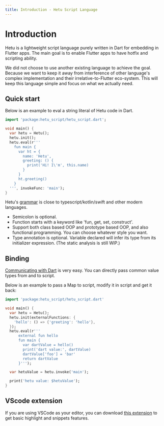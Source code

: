 ```yaml
---
title: Introduction - Hetu Script Language
---
```


# Introduction

Hetu is a lightweight script language purely written in Dart for embedding in Flutter apps. The main goal is to enable Flutter apps to have hotfix and scripting ability.

We did not choose to use another existing language to achieve the goal. Because we want to keep it away from interference of other language's complex implementation and their irrelative-to-Flutter eco-system. This will keep this language simple and focus on what we actually need.

## Quick start

Below is an example to eval a string literal of Hetu code in Dart.

```dart
import 'package:hetu_script/hetu_script.dart';

void main() {
  var hetu = Hetu();
  hetu.init();
  hetu.eval(r'''
    fun main {
      var ht = {
        name: 'Hetu',
        greeting: () {
          print('Hi! I\'m', this.name)
        }
      }
      ht.greeting()
    }
  ''', invokeFunc: 'main');
}
```

Hetu's [grammar](../syntax/index.md) is close to typescript/kotlin/swift and other modern languages.

- Semicolon is optional.
- Function starts with a keyword like 'fun, get, set, construct'.
- Support both class based OOP and prototype based OOP, and also functional programming. You can choose whatever style you want.
- Type annotation is optional. Variable declared will infer its type from its initializer expression. (The static analysis is still WIP.)

## Binding

[Communicating with Dart](../binding/index.md) is very easy. You can directly pass common value types from and to script.

Below is an example to pass a Map to script, modify it in script and get it back:

```dart
import 'package:hetu_script/hetu_script.dart'

void main() {
  var hetu = Hetu();
  hetu.init(externalFunctions: {
    'hello': () => {'greeting': 'hello'},
  });
  hetu.eval(r'''
      external fun hello
      fun main {
        var dartValue = hello()
        print('dart value:', dartValue)
        dartValue['foo'] = 'bar'
        return dartValue
      }''');

  var hetuValue = hetu.invoke('main');

  print('hetu value: $hetuValue');
}
```

## VScode extension

If you are using VSCode as your editor, you can download [this extension](https://marketplace.visualstudio.com/items?itemName=hetu-script.hetuscript) to get basic highlight and snippets features.
